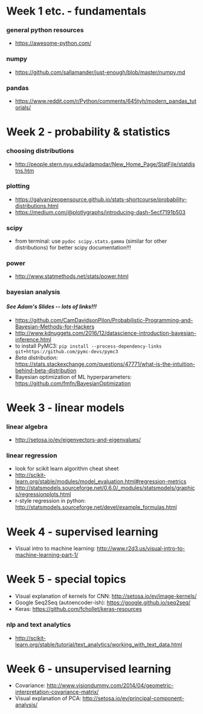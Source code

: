 # Week 1 etc. - fundamentals
### general python resources
* https://awesome-python.com/

### numpy
* https://github.com/sallamander/just-enough/blob/master/numpy.md

### pandas
* https://www.reddit.com/r/Python/comments/645tyh/modern_pandas_tutorials/

# Week 2 - probability & statistics
### choosing distributions
* http://people.stern.nyu.edu/adamodar/New_Home_Page/StatFile/statdistns.htm

### plotting
* https://galvanizeopensource.github.io/stats-shortcourse/probability-distributions.html
* https://medium.com/@plotlygraphs/introducing-dash-5ecf7191b503

### scipy
* from terminal: use `pydoc scipy.stats.gamma` (similar for other distributions) for better scipy documentation!!!

### power
* http://www.statmethods.net/stats/power.html

### bayesian analysis
#### *See Adam's Slides -- lots of links!!!*
* https://github.com/CamDavidsonPilon/Probabilistic-Programming-and-Bayesian-Methods-for-Hackers
* http://www.kdnuggets.com/2016/12/datascience-introduction-bayesian-inference.html
* to install PyMC3: `pip install --process-dependency-links git+https://github.com/pymc-devs/pymc3`
* *Beta distribution:* https://stats.stackexchange.com/questions/47771/what-is-the-intuition-behind-beta-distribution
* Bayesian optimization of ML hyperparameters: https://github.com/fmfn/BayesianOptimization

# Week 3 - linear models
### linear algebra
* http://setosa.io/ev/eigenvectors-and-eigenvalues/

### linear regression
* look for scikit learn algorithm cheat sheet
* http://scikit-learn.org/stable/modules/model_evaluation.html#regression-metrics
* http://statsmodels.sourceforge.net/0.6.0/_modules/statsmodels/graphics/regressionplots.html
* r-style regression in python: http://statsmodels.sourceforge.net/devel/example_formulas.html

# Week 4 - supervised learning
* Visual intro to machine learning: http://www.r2d3.us/visual-intro-to-machine-learning-part-1/

# Week 5 - special topics
* Visual explanation of kernels for CNN: http://setosa.io/ev/image-kernels/
* Google Seq2Seq (autoencoder-ish): https://google.github.io/seq2seq/
* Keras: https://github.com/fchollet/keras-resources

### nlp and text analytics
* http://scikit-learn.org/stable/tutorial/text_analytics/working_with_text_data.html

# Week 6 - unsupervised learning
* Covariance: http://www.visiondummy.com/2014/04/geometric-interpretation-covariance-matrix/
* Visual explanation of PCA: http://setosa.io/ev/principal-component-analysis/
